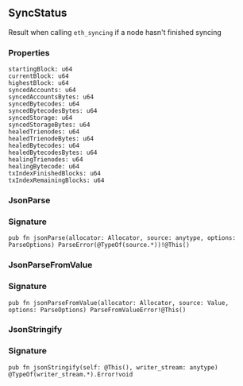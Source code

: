 ## SyncStatus

Result when calling `eth_syncing` if a node hasn't finished syncing

### Properties

```zig
startingBlock: u64
currentBlock: u64
highestBlock: u64
syncedAccounts: u64
syncedAccountsBytes: u64
syncedBytecodes: u64
syncedBytecodesBytes: u64
syncedStorage: u64
syncedStorageBytes: u64
healedTrienodes: u64
healedTrienodeBytes: u64
healedBytecodes: u64
healedBytecodesBytes: u64
healingTrienodes: u64
healingBytecode: u64
txIndexFinishedBlocks: u64
txIndexRemainingBlocks: u64
```

### JsonParse
### Signature

```zig
pub fn jsonParse(allocator: Allocator, source: anytype, options: ParseOptions) ParseError(@TypeOf(source.*))!@This()
```

### JsonParseFromValue
### Signature

```zig
pub fn jsonParseFromValue(allocator: Allocator, source: Value, options: ParseOptions) ParseFromValueError!@This()
```

### JsonStringify
### Signature

```zig
pub fn jsonStringify(self: @This(), writer_stream: anytype) @TypeOf(writer_stream.*).Error!void
```

